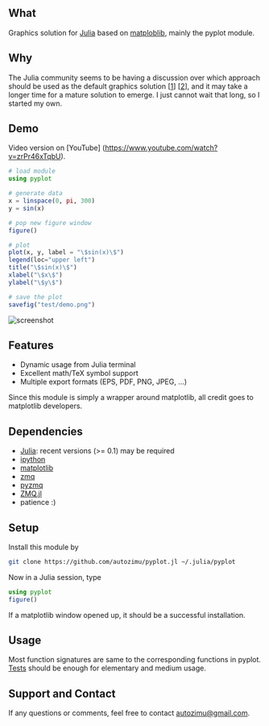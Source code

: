 ## What

Graphics solution for [Julia][] based on [matploblib][], mainly the pyplot
module.


## Why

The Julia community seems to be having a discussion over which approach
should be used as the default graphics solution [[1][graphics-wiki]]
[[2][graphics-gg]], and it may take a longer time for a mature solution to
emerge. I just cannot wait that long, so I started my own.

[graphics-wiki]: https://github.com/JuliaLang/julia/wiki/Graphics
[graphics-gg]: https://groups.google.com/forum/?fromgroups=#!searchin/julia-dev/plot$20interface/julia-dev/Mi44lkCusCw/u3B3KZx0BO0J

## Demo

Video version on [YouTube]
(https://www.youtube.com/watch?v=zrPr46xTqbU).


```julia
# load module
using pyplot

# generate data
x = linspace(0, pi, 300)
y = sin(x)

# pop new figure window
figure()

# plot
plot(x, y, label = "\$sin(x)\$")
legend(loc="upper left")
title("\$sin(x)\$")
xlabel("\$x\$")
ylabel("\$y\$")

# save the plot
savefig("test/demo.png")
```

![screenshot](https://github.com/autozimu/pyplot.jl/raw/master/test/demo.png)



## Features

* Dynamic usage from Julia terminal
* Excellent math/TeX symbol support
* Multiple export formats (EPS, PDF, PNG, JPEG, ...)

Since this module is simply a wrapper around matplotlib, all credit goes
to matplotlib developers.

## Dependencies

- [Julia](https://github.com/JuliaLang/julia): recent versions (>= 0.1)
  may be required
- [ipython](http://ipython.org/)
- [matplotlib](http://matplotlib.org/)
- [zmq](http://www.zeromq.org/)
- [pyzmq](http://www.zeromq.org/bindings:python)
- [ZMQ.jl](https://github.com/aviks/ZMQ.jl)
- patience :)

## Setup

Install this module by

```bash
git clone https://github.com/autozimu/pyplot.jl ~/.julia/pyplot
```

Now in a Julia session, type

```julia
using pyplot
figure()
```

If a matplotlib window opened up, it should be a successful installation.

## Usage

Most function signatures are same to the corresponding functions in
pyplot. [Tests][test] should be enough for elementary and medium usage.

[test]: https://github.com/autozimu/pyplot.jl/tree/master/test

## Support and Contact

If any questions or comments, feel free to contact <autozimu@gmail.com>.

[Julia]: http://julialang.org/ "The Julia Language"
[matploblib]: http://matplotlib.org/ "matplotlib"
